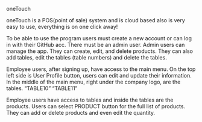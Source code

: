 oneTouch	

oneTouch is a POS(point of sale) system and is cloud based also is very easy to use, everything is on one click away!

   To be able to use the program users must create a new account or can log in with their GitHub acc. 
   There must be an admin user. Admin users can manage the app. They can create, edit, and delete products. They can also add tables, edit the tables (table numbers) and delete the tables.
   
   Employee users, after signing up, have access to the main menu.
On the top left side is User Profile button, users can edit and update their information.
In the middle of the main menu, right under the company logo, are the tables.
 “TABLE10” “TABLE11”  
 
  Employee users have access to tables and inside the tables are the products. Users can select PRODUCT button for the full list of products.
  They can add or delete products and even edit the quantity.
